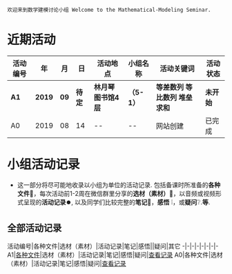 ```markdown
欢迎来到数学建模讨论小组 Welcome to the Mathematical-Modeling Seminar.
```
# 近期活动
活动编号|年|月|日|活动地点|小组名称|活动关键词|活动状态
-|-|-|-|-|-|-|-
**A1**|**2019**|**09**|**待定**|**林月琴图书馆4层**|**（5-1）**|**等差数列 等比数列 堆垒求和**|**未开始**
A0|2019|08|14|--|--|网站创建|已完成

# 小组活动记录
- 这一部分将尽可能地收录以小组为单位的活动记录. 包括备课时所准备的**各种文件**:open_file_folder:，每次活动前1-2周在微信群里分享的**选材（素材）**:page_facing_up:，以音频或视频形式呈现的**活动记录**:record_button:, 以及同学们比较完整的**笔记**:notebook:，**感悟**	:grey_exclamation:，或**疑问**:grey_question:.**等**.
## 全部活动记录
活动编号|各种文件|选材（素材）|活动记录|笔记|感悟||疑问|其它
-|-|-|-|-|-|-|-
A1|[各种文件](http://list.youku.com/albumlist/show/id_52252980.html)|选材（素材）|活动记录|笔记|感悟|疑问|[查看记录](https://jekyllrb.com/docs/usage/)
A0|各种文件|选材（素材）|活动记录|笔记|感悟|疑问|[查看记录](https://github.com)
